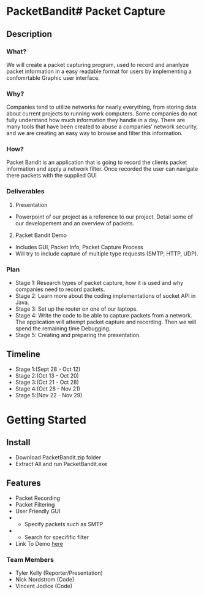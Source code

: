 # PacketBandit# Packet Capture

## Description

### What?
We will create a packet capturing program, used to record and ananlyze packet information in a easy readable format for users by implementing a confomrtable Graphic user interface.

### Why?
Companies tend to utilize networks for nearly everything, from storing data about current projects to running work computers. Some companies do not fully understand how much information they handle in a day. There are many tools that have been created to abuse a companies’ network security, and we are creating an easy way to browse and filter this information.


### How?
Packet Bandit is an application that is going to record the clients packet information and apply a network filter. Once recorded the user can navigate there packets with the supplied GUI

### Deliverables
1. Presentation
* Powerpoint of our project as a reference to our project. Detail some of our developement and an overview of packets.

2. Packet Bandit Demo
* Includes GUI, Packet Info, Packet Capture Process
* Will try to include capture of multiple type requests (SMTP, HTTP, UDP).

### Plan
- Stage 1: Research types of packet capture, how it is used and why companies need to record packets.
- Stage 2: Learn more about the coding implementations of socket API in Java.
- Stage 3: Set up the router on one of our laptops.
- Stage 4: Write the code to be able to capture packets from a network. The application will attempt packet capture and recording. Then we will spend the remaining time Debugging.
- Stage 5: Creating and preparing the presentation.


 ## Timeline
- Stage 1:(Sept 28 - Oct 12)
- Stage 2:(Oct 13 - Oct 20)
- Stage 3:(Oct 21 - Oct 28)
- Stage 4:(Oct 28 - Nov 21)
- Stage 5:(Nov 22 - Nov 29)

# Getting Started

## Install
- Download PacketBandit.zip folder
- Extract All and run PacketBandit.exe

## Features
- Packet Recording
- Packet Filtering
- User Friendly GUI
- - Specify packets such as SMTP
- - Search for specifific filter
- Link To Demo [here](https://drive.google.com/file/d/1eDeTlpsHPYEMwX6lKcHJGvDIFgUU8ix6/view?usp=sharing)


### Team Members
- Tyler Kelly (Reporter/Presentation)
- Nick Nordstrom (Code)
- Vincent Jodice (Code)
